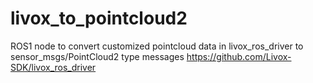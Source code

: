 # livox_to_pointcloud2

ROS1 node to convert customized pointcloud data in livox_ros_driver to sensor_msgs/PointCloud2 type messages
https://github.com/Livox-SDK/livox_ros_driver
